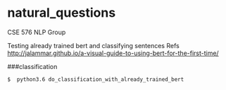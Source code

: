 # natural_questions
CSE 576 NLP Group

Testing already trained bert and classifying sentences
Refs http://jalammar.github.io/a-visual-guide-to-using-bert-for-the-first-time/


###classification
```
$  python3.6 do_classification_with_already_trained_bert
```

